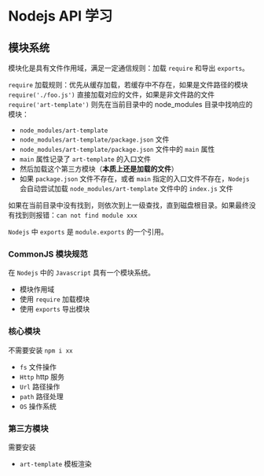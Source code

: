 # Nodejs API 学习

## 模块系统

模块化是具有文件作用域，满足一定通信规则：加载 `require` 和导出 `exports`。

`require` 加载规则：优先从缓存加载，若缓存中不存在，如果是文件路径的模块 `require('./foo.js')` 直接加载对应的文件，如果是非文件路的文件 `require('art-template')` 则先在当前目录中的 node_modules 目录中找响应的模块：
- `node_modules/art-template`
- `node_modules/art-template/package.json` 文件
- `node_modules/art-template/package.json` 文件中的 `main` 属性
- `main` 属性记录了 `art-template` 的入口文件
- 然后加载这个第三方模块（**本质上还是加载的文件**）
- 如果 `package.json` 文件不存在，或者 `main` 指定的入口文件不存在，`Nodejs` 会自动尝试加载 `node_modules/art-template` 文件中的 `index.js` 文件

如果在当前目录中没有找到，则依次到上一级查找，直到磁盘根目录。如果最终没有找到则报错：`can not find module xxx`

`Nodejs` 中 `exports` 是 `module.exports` 的一个引用。

### CommonJS 模块规范

在 `Nodejs` 中的 `Javascript` 具有一个模块系统。

- 模块作用域
- 使用 `require` 加载模块
- 使用 `exports` 导出模块

### 核心模块
不需要安装 `npm i xx`

- `fs` 文件操作
- `Http` http 服务
- `Url` 路径操作
- `path` 路径处理
- `OS` 操作系统


### 第三方模块
需要安装

- `art-template` 模板渲染

